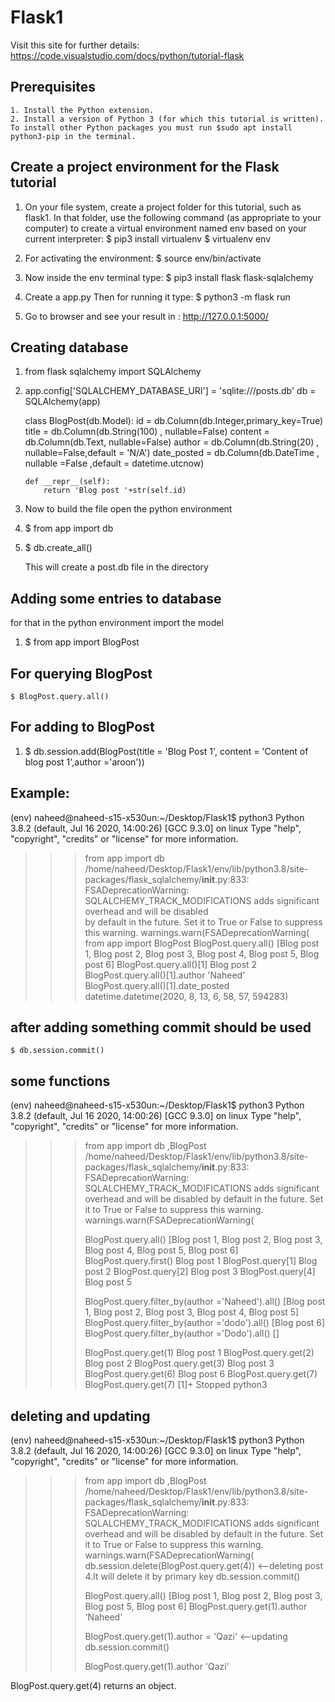 # Flask1



Visit this site for further details:
https://code.visualstudio.com/docs/python/tutorial-flask

## Prerequisites 
    1. Install the Python extension.
    2. Install a version of Python 3 (for which this tutorial is written). To install other Python packages you must run $sudo apt install python3-pip in the terminal.
       
## Create a project environment for the Flask tutorial 

1. On your file system, create a project folder for this tutorial, such as flask1.
	In that folder, use the following command (as appropriate to your computer) to create a virtual environment named env based on your current interpreter:
	$  pip3 install virtualenv 
	$  virtualenv env   			


2. For activating the environment: $ source env/bin/activate

3. Now inside the env  terminal type:
	$ pip3 install flask flask-sqlalchemy
4. Create a app.py
	Then for running it type:
	$ python3 -m flask run
5. Go to browser and see your result in : http://127.0.0.1:5000/



## Creating database 
1.	from flask sqlalchemy import SQLAlchemy

2. 	app.config['SQLALCHEMY_DATABASE_URI'] = 'sqlite:///posts.db'
	db = SQLAlchemy(app)
	
	class BlogPost(db.Model):
		id = db.Column(db.Integer,primary_key=True)
   		title = db.Column(db.String(100) , nullable=False)
   		content = db.Column(db.Text, nullable=False)
   		author = db.Column(db.String(20) , nullable=False,default = 'N/A')
   		date_posted = db.Column(db.DateTime , nullable =False ,default = datetime.utcnow)
    		
   		def __repr__(self):
   			return 'Blog post '+str(self.id)
   			
   			
3. 	Now to build the file open the python environment
4.	$ from app import db
5. 	$ db.create_all()
	
	This will create a post.db file in the directory


## Adding some entries to database
for that in the python environment import the model
1. 	$ from app import BlogPost

## For querying BlogPost
 	$ BlogPost.query.all()

## For adding to BlogPost
1. 	$ db.session.add(BlogPost(title = 'Blog Post 1', content = 'Content of blog post 1',author ='aroon'))

## Example:

(env) naheed@naheed-s15-x530un:~/Desktop/Flask1$ python3
Python 3.8.2 (default, Jul 16 2020, 14:00:26) 
[GCC 9.3.0] on linux
Type "help", "copyright", "credits" or "license" for more information.
>>> from app import db
	/home/naheed/Desktop/Flask1/env/lib/python3.8/site-packages/flask_sqlalchemy/__init__.py:833: 
	FSADeprecationWarning: SQLALCHEMY_TRACK_MODIFICATIONS adds significant overhead and will be disabled 		
	by default in the future.  Set it to True or False to suppress this warning.
  	warnings.warn(FSADeprecationWarning(
>>> from app import BlogPost
>>> BlogPost.query.all()
[Blog post 1, Blog post 2, Blog post 3, Blog post 4, Blog post 5, Blog post 6]
>>> BlogPost.query.all()[1]
Blog post 2
>>> BlogPost.query.all()[1].author
'Naheed'
>>> BlogPost.query.all()[1].date_posted
datetime.datetime(2020, 8, 13, 6, 58, 57, 594283)
>>> 


## after adding something commit should be used
	$ db.session.commit()


## some functions

(env) naheed@naheed-s15-x530un:~/Desktop/Flask1$ python3
Python 3.8.2 (default, Jul 16 2020, 14:00:26) 
[GCC 9.3.0] on linux
Type "help", "copyright", "credits" or "license" for more information.
>>> from app import db ,BlogPost
/home/naheed/Desktop/Flask1/env/lib/python3.8/site-packages/flask_sqlalchemy/__init__.py:833: FSADeprecationWarning: SQLALCHEMY_TRACK_MODIFICATIONS adds significant overhead and will be disabled by default in the future.  Set it to True or False to suppress this warning.
  warnings.warn(FSADeprecationWarning(
>>> 
>>> BlogPost.query.all()
[Blog post 1, Blog post 2, Blog post 3, Blog post 4, Blog post 5, Blog post 6]
>>> BlogPost.query.first()
Blog post 1
>>> BlogPost.query[1]
Blog post 2
>>> BlogPost.query[2]
Blog post 3
>>> BlogPost.query[4]
Blog post 5
>>> 
>>> BlogPost.query.filter_by(author ='Naheed').all()
[Blog post 1, Blog post 2, Blog post 3, Blog post 4, Blog post 5]
>>> BlogPost.query.filter_by(author ='dodo').all()
[Blog post 6]
>>> BlogPost.query.filter_by(author ='Dodo').all()
[]
>>> 
>>> BlogPost.query.get(1)
Blog post 1
>>> BlogPost.query.get(2)
Blog post 2
>>> BlogPost.query.get(3)
Blog post 3
>>> BlogPost.query.get(6)
Blog post 6
>>> BlogPost.query.get(7)
>>> BlogPost.query.get(7)
[1]+  Stopped                 python3


## deleting and updating 

(env) naheed@naheed-s15-x530un:~/Desktop/Flask1$ python3
Python 3.8.2 (default, Jul 16 2020, 14:00:26) 
[GCC 9.3.0] on linux
Type "help", "copyright", "credits" or "license" for more information.
>>> from app import db ,BlogPost
/home/naheed/Desktop/Flask1/env/lib/python3.8/site-packages/flask_sqlalchemy/__init__.py:833: FSADeprecationWarning: SQLALCHEMY_TRACK_MODIFICATIONS adds significant overhead and will be disabled by default in the future.  Set it to True or False to suppress this warning.
  warnings.warn(FSADeprecationWarning(
>>> db.session.delete(BlogPost.query.get(4))   <--deleting post 4.It will delete it by primary key
>>> db.session.commit()
>>> 
>>> BlogPost.query.all()
[Blog post 1, Blog post 2, Blog post 3, Blog post 5, Blog post 6]
>>> BlogPost.query.get(1).author
'Naheed'
>>> 
>>> BlogPost.query.get(1).author = 'Qazi'   <--updating 
>>> db.session.commit()
>>> 
>>> BlogPost.query.get(1).author
'Qazi'
>>> 

BlogPost.query.get(4) returns an object.












 
